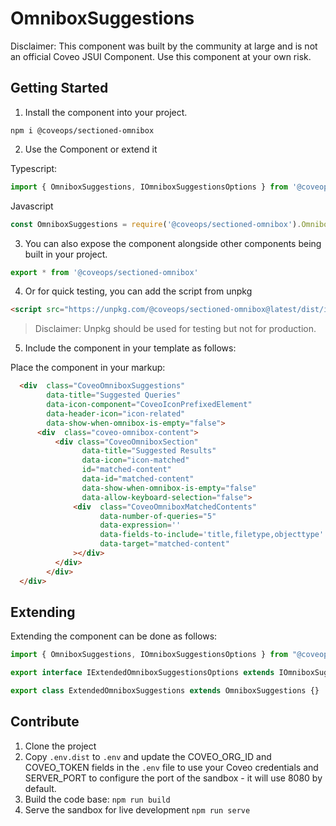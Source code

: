 # OmniboxSuggestions

Disclaimer: This component was built by the community at large and is not an official Coveo JSUI Component. Use this component at your own risk.

## Getting Started

1. Install the component into your project.

```
npm i @coveops/sectioned-omnibox
```

2. Use the Component or extend it

Typescript:

```javascript
import { OmniboxSuggestions, IOmniboxSuggestionsOptions } from '@coveops/sectioned-omnibox';
```

Javascript

```javascript
const OmniboxSuggestions = require('@coveops/sectioned-omnibox').OmniboxSuggestions;
```

3. You can also expose the component alongside other components being built in your project.

```javascript
export * from '@coveops/sectioned-omnibox'
```

4. Or for quick testing, you can add the script from unpkg

```html
<script src="https://unpkg.com/@coveops/sectioned-omnibox@latest/dist/index.min.js"></script>
```

> Disclaimer: Unpkg should be used for testing but not for production.

5. Include the component in your template as follows:

Place the component in your markup:

```html
  <div  class="CoveoOmniboxSuggestions" 
        data-title="Suggested Queries"
        data-icon-component="CoveoIconPrefixedElement"
        data-header-icon="icon-related"
        data-show-when-omnibox-is-empty="false">
      <div  class="coveo-omnibox-content">
          <div class="CoveoOmniboxSection" 
                data-title="Suggested Results"
                data-icon="icon-matched"
                id="matched-content"
                data-id="matched-content"
                data-show-when-omnibox-is-empty="false"
                data-allow-keyboard-selection="false">
              <div  class="CoveoOmniboxMatchedContents"
                    data-number-of-queries="5"
                    data-expression=''
                    data-fields-to-include='title,filetype,objecttype'
                    data-target="matched-content"
              ></div>
          </div>
        </div>
  </div>
```

## Extending

Extending the component can be done as follows:

```javascript
import { OmniboxSuggestions, IOmniboxSuggestionsOptions } from "@coveops/sectioned-omnibox";

export interface IExtendedOmniboxSuggestionsOptions extends IOmniboxSuggestionsOptions {}

export class ExtendedOmniboxSuggestions extends OmniboxSuggestions {}
```

## Contribute

1. Clone the project
2. Copy `.env.dist` to `.env` and update the COVEO_ORG_ID and COVEO_TOKEN fields in the `.env` file to use your Coveo credentials and SERVER_PORT to configure the port of the sandbox - it will use 8080 by default.
3. Build the code base: `npm run build`
4. Serve the sandbox for live development `npm run serve`